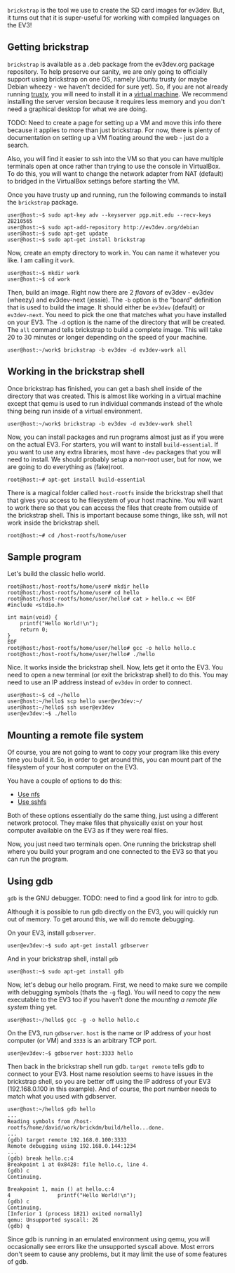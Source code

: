 `brickstrap` is the tool we use to create the SD card images for ev3dev. But, it turns out that it is super-useful for working with compiled languages on the EV3!

## Getting brickstrap

`brickstrap` is available as a .deb package from the ev3dev.org package repository. To help preserve our sanity, we are only going to officially support using brickstrap on one OS, namely Ubuntu trusty (or maybe Debian wheezy - we haven't decided for sure yet). So, if you are not already running [trusty](http://www.ubuntu.com/download/server), you will need to install it in a [virtual machine](https://www.virtualbox.org/wiki/Downloads). We recommend installing the server version because it requires less memory and you don't need a graphical desktop for what we are doing.

TODO: Need to create a page for setting up a VM and move this info there because it applies to more than just brickstrap. For now, there is plenty of documentation on setting up a VM floating around the web - just do a search.

Also, you will find it easier to ssh into the VM so that you can have multiple terminals open at once rather than trying to use the console in VirtualBox. To do this, you will want to change the network adapter from NAT (default) to bridged in the VirtualBox settings before starting the VM.

Once you have trusty up and running, run the following commands to install the `brickstrap` package.

    user@host:~$ sudo apt-key adv --keyserver pgp.mit.edu --recv-keys 2B210565
    user@host:~$ sudo apt-add-repository http://ev3dev.org/debian
    user@host:~$ sudo apt-get update
    user@host:~$ sudo apt-get install brickstrap

Now, create an empty directory to work in. You can name it whatever you like. I am calling it `work`.

    user@host:~$ mkdir work
    user@host:~$ cd work

Then, build an image. Right now there are 2 *flavors* of ev3dev - ev3dev (wheezy) and ev3dev-next (jessie). The `-b` option is the "board" definition that is used to build the image. It should either be `ev3dev` (default) or `ev3dev-next`. You need to pick the one that matches what you have installed on your EV3. The `-d` option is the name of the directory that will be created. The `all` command tells brickstrap to build a complete image. This will take 20 to 30 minutes or longer depending on the speed of your machine.

    user@host:~/work$ brickstrap -b ev3dev -d ev3dev-work all

## Working in the brickstrap shell

Once brickstrap has finished, you can get a bash shell inside of the directory that was created. This is almost like working in a virtual machine except that qemu is used to run individual commands instead of the whole thing being run inside of a virtual environment.

    user@host:~/work$ brickstrap -b ev3dev -d ev3dev-work shell

Now, you can install packages and run programs almost just as if you were on the actual EV3. For starters, you will want to install `build-essential`. If you want to use any extra libraries, most have `-dev` packages that you will need to install. We should probably setup a non-root user, but for now, we are going to do everything as (fake)root.

    root@host:~# apt-get install build-essential

There is a magical folder called `host-rootfs` inside the brickstrap shell that that gives you access to he filesystem of your host machine. You will want to work there so that you can access the files that create from outside of the brickstrap shell. This is important because some things, like ssh, will not work inside the brickstrap shell.

    root@host:~# cd /host-rootfs/home/user

## Sample program

Let's build the classic hello world.

    root@host:/host-rootfs/home/user# mkdir hello
    root@host:/host-rootfs/home/user# cd hello
    root@host:/host-rootfs/home/user/hello# cat > hello.c << EOF
    #include <stdio.h>
    
    int main(void) {
        printf("Hello World!\n");
        return 0;
    }
    EOF
    root@host:/host-rootfs/home/user/hello# gcc -o hello hello.c
    root@host:/host-rootfs/home/user/hello# ./hello

Nice. It works inside the brickstrap shell. Now, lets get it onto the EV3. You need to open a new terminal (or exit the brickstrap shell) to do this. You may need to use an IP address instead of `ev3dev` in order to connect.

    user@host:~$ cd ~/hello
    user@host:~/hello$ scp hello user@ev3dev:~/
    user@host:~/hello$ ssh user@ev3dev
    user@ev3dev:~$ ./hello

## Mounting a remote file system

Of course, you are not going to want to copy your program like this every time you build it. So, in order to get around this, you can mount part of the filesystem of your host computer on the EV3.

You have a couple of options to do this:
* [Use nfs](https://github.com/mindboards/ev3dev/wiki/Set-Up-An-nfs-FileShare)
* [Use sshfs]()

Both of these options essentially do the same thing, just using a different network protocol. They make files that physically exist on your host computer available on the EV3 as if they were real files.

Now, you just need two terminals open. One running the brickstrap shell where you build your program and one connected to the EV3 so that you can run the program.

## Using gdb

`gdb` is the GNU debugger. TODO: need to find a good link for intro to gdb.

Although it is possible to run gdb directly on the EV3, you will quickly run out of memory. To get around this, we will do remote debugging.

On your EV3, install `gdbserver`.

    user@ev3dev:~$ sudo apt-get install gdbserver

And in your brickstrap shell, install `gdb`

    user@host:~$ sudo apt-get install gdb

Now, let's debug our hello program. First, we need to make sure we compile with debugging symbols (thats the `-g` flag). You will need to copy the new executable to the EV3 too if you haven't done the *mounting a remote file system* thing yet.

    user@host:~/hello$ gcc -g -o hello hello.c

On the EV3, run `gdbserver`. `host` is the name or IP address of your host computer (or VM) and `3333` is an arbitrary TCP port.

    user@ev3dev:~$ gdbserver host:3333 hello

Then back in the brickstrap shell run gdb. `target remote` tells gdb to connect to your EV3. Host name resolution seems to have issues in the brickstrap shell, so you are better off using the IP address of your EV3 (192.168.0.100 in this example). And of course, the port number needs to match what you used with gdbserver.

    user@host:~/hello$ gdb hello
    ...
    Reading symbols from /host-rootfs/home/david/work/brickdm/build/hello...done.
    ...
    (gdb) target remote 192.168.0.100:3333
    Remote debugging using 192.168.0.144:1234
    ...
    (gdb) break hello.c:4
    Breakpoint 1 at 0x8428: file hello.c, line 4.
    (gdb) c
    Continuing.
    
    Breakpoint 1, main () at hello.c:4
    4	            printf("Hello World!\n");
    (gdb) c
    Continuing.
    [Inferior 1 (process 1821) exited normally]
    qemu: Unsupported syscall: 26
    (gdb) q

Since gdb is running in an emulated environment using qemu, you will occasionally see errors like the unsupported syscall above. Most errors don't seem to cause any problems, but it may limit the use of some features of gdb.